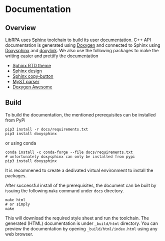 # Documentation

## Overview

LibRPA uses [Sphinx](https://www.sphinx-doc.org/en/master/) toolchain to build its user documentation.
C++ API documentation is generated using [Doxygen](https://www.doxygen.nl)
and connected to Sphinx using [Doxysphinx](https://github.com/boschglobal/doxysphinx)
and [doxylink](https://sphinxcontrib-doxylink.readthedocs.io/en/stable/).
We also use the following packages to make the writing easier and prettify the documentation
<!-- - [Sphinx book theme](https://github.com/executablebooks/sphinx-book-theme) -->
- [Sphinx RTD theme](https://github.com/readthedocs/sphinx_rtd_theme)
- [Sphinx design](https://github.com/executablebooks/sphinx-design)
- [Sphinx copy-button](https://github.com/executablebooks/sphinx-copybutton)
- [MyST parser](https://github.com/executablebooks/MyST-Parser)
- [Doxygen Awesome](https://jothepro.github.io/doxygen-awesome-css/)

## Build

To build the documentation, the mentioned prerequisites can be installed from PyPi
```shell
pip3 install -r docs/requirements.txt
pip3 install doxysphinx
```
or using conda
```shell
conda install -c conda-forge --file docs/requirements.txt
# unfortunately doxysphinx can only be installed from pypi
pip3 install doxysphinx
```
It is recommened to create a dedivated virtual environment to install the packages.

After successful install of the prerequisites, the document can be built by issuing
the following `make` command under `docs` directory.
```shell
make html
# or simply
make
```
This will download the required style sheet and run the toolchain.
The generated (HTML) documentation is under `_build/html` directory.
You can preview the documentation by opening `_build/html/index.html` using any
web browser.
